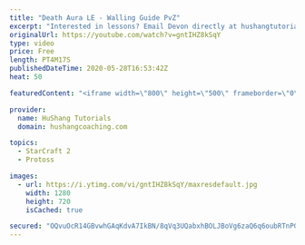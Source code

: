 ```yaml
---
title: "Death Aura LE - Walling Guide PvZ"
excerpt: "Interested in lessons? Email Devon directly at hushangtutorials@outlook.com ------------------------------------------------------------------------------------------------------- Want to support HuShang Tutorials directly? Patreon is a website where you can contribute a monthly donation that will help"
originalUrl: https://youtube.com/watch?v=gntIHZ8kSqY
type: video
price: Free
length: PT4M17S
publishedDateTime: 2020-05-28T16:53:42Z
heat: 50

featuredContent: "<iframe width=\"800\" height=\"500\" frameborder=\"0\" src=\"https://www.youtube.com/embed/gntIHZ8kSqY\" allow=\"accelerometer; autoplay; encrypted-media; gyroscope; picture-in-picture\" allowfullscreen></iframe>"

provider:
  name: HuShang Tutorials
  domain: hushangcoaching.com

topics:
  - StarCraft 2
  - Protoss

images:
  - url: https://i.ytimg.com/vi/gntIHZ8kSqY/maxresdefault.jpg
    width: 1280
    height: 720
    isCached: true

secured: "OQvuOcR14GBvwhGAqKdvA7IkBN/8qVq3UQabxhBOLJBoVg6zaQ6q6oubRTnPGPxFzx6yFaE19Y/jKw2BEB3aj7/M3aGN+c1qVDEZYfupMdz90AIKXiJRhHcyEhZcW7nJeReVRONbiNDvx2zfJ0aWGUU7jU11Q6BWaOdhO9MDWXg4Ivj75WxVCyfqpaAvvlz3mkWXvb07FVNmbWhQDU80917u5ddg9/0xerkZYq8VGCuScF8Mu9Je9FfWJ3sL8VrA3a3PU4d1wf9fSFfwjCzRvsGHQnMJAeKYYzPgv3+nH/oXTDCI92J6av0K2qbLpQH35lI58qoxNs2doXHtFsJrGbLL+PCzqIbh/NNIOqsJi5cwcb5tYpLBVJA7akbSIb/irRjiG9of4n+Ahm/opB1MYitEU3jqvvBIYhJMv9uToMQ=;6kERC6Uv4r9kIwNEdoJDsQ=="
---
```


